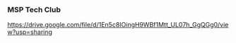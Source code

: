 ### MSP Tech Club

https://drive.google.com/file/d/1En5c8IOingH9WBf1Mtt_UL07h_GgQGg0/view?usp=sharing
